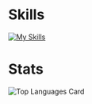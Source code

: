# Skills 
[![My Skills](https://skillicons.dev/icons?i=html,tailwind,processing,js,vue,react,redux,py,fastapi,docker,vercel)](https://skillicons.dev)
# Stats
![Top Languages Card](https://github-readme-stats.vercel.app/api/top-langs/?username=yuichiroooo&layout=compact&theme=prussian)
